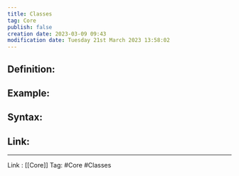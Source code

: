 ```yaml
---
title: Classes
tag: Core
publish: false
creation date: 2023-03-09 09:43
modification date: Tuesday 21st March 2023 13:58:02
---
```


## Definition:
## Example:
## Syntax:
## Link:
---
Link : [[Core]]
Tag: #Core #Classes